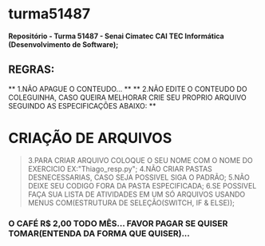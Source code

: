 # turma51487
**Repositório - Turma 51487 - Senai Cimatec CAI TEC Informática (Desenvolvimento de Software);**

## REGRAS:
** 1.NÃO APAGUE O CONTEUDO... **
** 2.NÃO EDITE O CONTEUDO DO COLEGUINHA, CASO QUEIRA MELHORAR CRIE SEU PROPRIO ARQUIVO SEGUINDO AS ESPECIFICAÇÕES ABAIXO: **

# CRIAÇÃO DE ARQUIVOS
> 3.PARA CRIAR ARQUIVO COLOQUE O SEU NOME COM O NOME DO EXERCICIO EX:"Thiago_resp.py";
> 4.NÃO CRIAR PASTAS DESNECESSARIAS, CASO SEJA POSSIVEL SIGA O PADRÃO;
> 5.NÃO DEIXE SEU CODIGO FORA DA PASTA ESPECIFICADA;
> 6.SE POSSIVEL FAÇA SUA LISTA DE ATIVIDADES EM UM SÓ ARQUIVOS USANDO MENUS COM(ESTRUTURA DE SELEÇÃO(SWITCH, IF & ELSE));



### O CAFÉ R$ 2,00 TODO MÊS... FAVOR PAGAR SE QUISER TOMAR(ENTENDA DA FORMA QUE QUISER)...

